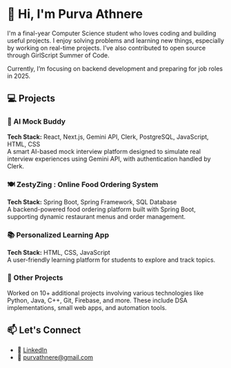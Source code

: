 # 👋 Hi, I'm Purva Athnere

I'm a final-year Computer Science student who loves coding and building useful projects. I enjoy solving problems and learning new things, especially by working on real-time projects. I’ve also contributed to open source through GirlScript Summer of Code.  

Currently, I’m focusing on backend development and preparing for job roles in 2025.



## 💻 Projects

### 🚀 AI Mock Buddy  
**Tech Stack:** React, Next.js, Gemini API, Clerk, PostgreSQL, JavaScript, HTML, CSS  
A smart AI-based mock interview platform designed to simulate real interview experiences using Gemini API, with authentication handled by Clerk.



### 🍽️ ZestyZing : Online Food Ordering System  
**Tech Stack:** Spring Boot, Spring Framework, SQL Database  
A backend-powered food ordering platform built with Spring Boot, supporting dynamic restaurant menus and order management.



### 📚 Personalized Learning App  
**Tech Stack:** HTML, CSS, JavaScript  
A user-friendly learning platform for students to explore and track topics.



### 🧠 Other Projects  
Worked on 10+ additional projects involving various technologies like Python, Java, C++, Git, Firebase, and more. These include DSA implementations, small web apps, and automation tools.



## 📫 Let's Connect

- 💼 [LinkedIn](https://www.linkedin.com/in/purvathnere)  
- 📧 purvathnere@gmail.com


